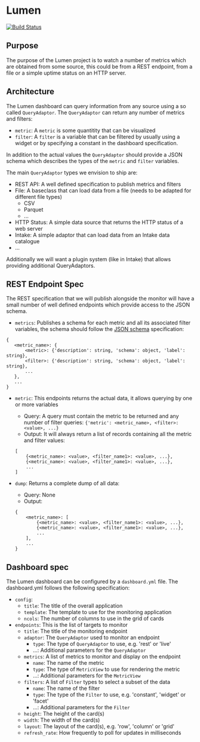 # Lumen

[![Build Status](https://travis-ci.com/holoviz/monitor.svg?branch=master)](https://travis-ci.com/holoviz/monitor)

## Purpose

The purpose of the Lumen project is to watch a number of metrics which are obtained from some source, this could be from a REST endpoint, from a file or a simple uptime status on an HTTP server.

## Architecture

The Lumen dashboard can query information from any source using a so called `QueryAdaptor`. The `QueryAdaptor` can return any number of metrics and filters:

* `metric`: A `metric` is some quantitity that can be visualized
* `filter`: A `filter` is a variable that can be filtered by usually using a widget or by specifying a constant in the dashboard specification.

In addition to the actual values the `QueryAdaptor` should provide a JSON schema which describes the types of the `metric` and `filter` variables. 

The main `QueryAdaptor` types we envision to ship are:

- REST API: A well defined specification to publish metrics and filters
- File: A baseclass that can load data from a file (needs to be adapted for different file types)
  - CSV
  - Parquet
  - ...
- HTTP Status: A simple data source that returns the HTTP status of a web server
- Intake: A simple adaptor that can load data from an Intake data catalogue
- ...

Additionally we will want a plugin system (like in Intake) that allows providing additional QueryAdaptors.

## REST Endpoint Spec

The REST specification that we will publish alongside the monitor will have a small number of well defined endpoints which provide access to the JSON schema. 

- `metrics`: Publishes a schema for each metric and all its associated filter variables, the schema should follow the [JSON schema](https://json-schema.org/) specification:

```
{
   <metric_name>: {
       <metric>: {'description': string, 'schema': object, 'label': string},
       <filter>: {'description': string, 'schema': object, 'label': string},
       ...
   },
   ...
}
```

- `metric`: This endpoints returns the actual data, it allows querying by one or more variables

    - Query: A query must contain the metric to be returned and any number of filter queries:
        `{'metric': <metric_name>, <filter>: <value>, ...}`
    - Output: It will always return a list of records containing all the metric and filter values:
    ```
    [
        {<metric_name>: <value>, <filter_name1>: <value>, ...},
        {<metric_name>: <value>, <filter_name1>: <value>, ...},
        ...
    ]
    ```
- `dump`: Returns a complete dump of all data:
    
    - Query: None
    - Output:
    ```
    {
        <metric_name>: [
            {<metric_name>: <value>, <filter_name1>: <value>, ...},
            {<metric_name>: <value>, <filter_name1>: <value>, ...},
            ...
        ], 
        ...
    }
    ```
    
    
## Dashboard spec

The Lumen dashboard can be configured by a `dashboard.yml` file. The dashboard.yml follows the following specification:

- `config`:
  - `title`: The title of the overall application
  - `template`: The template to use for the monitoring application
  - `ncols`: The number of columns to use in the grid of cards
- `endpoints`: This is the list of targets to monitor
  - `title`: The title of the monitoring endpoint
  - `adaptor`: The `QueryAdaptor` used to monitor an endpoint
    - `type`: The type of `QueryAdaptor` to use, e.g. 'rest' or 'live'
	- ...: Additional parameters for the `QueryAdaptor`
  - `metrics`: A list of metrics to monitor and display on the endpoint
    - `name`: The name of the metric
	- `type`: The type of `MetricView` to use for rendering the metric
	- ...: Additional parameters for the `MetricView`
  - `filters`: A list of `Filter` types to select a subset of the data
    - `name`: The name of the filter
	- `type`: The type of the `Filter` to use, e.g. 'constant', 'widget' or 'facet'
	- ...: Additional parameters for the `Filter`
  - `height`: The height of the card(s)
  - `width`: The width of the card(s)
  - `layout`: The layout of the card(s), e.g. 'row', 'column' or 'grid'
  - `refresh_rate`: How frequently to poll for updates in milliseconds
